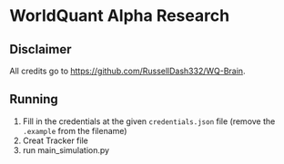 # WorldQuant Alpha Research

## Disclaimer
All credits go to https://github.com/RussellDash332/WQ-Brain.

## Running
1. Fill in the credentials at the given `credentials.json` file (remove the `.example` from the filename)
1. Creat Tracker file
1. run main_simulation.py

